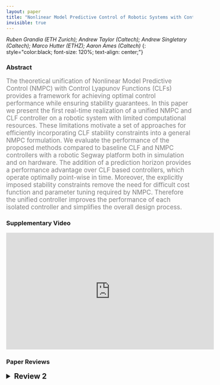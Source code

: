 ```yaml
---
layout: paper
title: "Nonlinear Model Predictive Control of Robotic Systems with Control Lyapunov Functions"
invisible: true
---
```

*Ruben Grandia (ETH Zurich); Andrew Taylor (Caltech); Andrew Singletary (Caltech); Marco Hutter (ETHZ); Aaron Ames (Caltech)*
{: style="color:black; font-size: 120%; text-align: center;"}

### Abstract
<html><p style="color:gray; font-size: 120%; text-align: justified;">
The theoretical unification of Nonlinear Model Predictive Control (NMPC) with Control Lyapunov Functions (CLFs) provides a framework for achieving optimal control performance while ensuring stability guarantees. In this paper we present the first real-time realization of a unified NMPC and CLF controller on a robotic system with limited computational resources. These limitations motivate a set of approaches for efficiently incorporating CLF stability constraints into a general NMPC formulation. We evaluate the performance of the proposed methods compared to baseline CLF and NMPC controllers with a robotic Segway platform both in simulation and on hardware. The addition of a prediction horizon provides a performance advantage over CLF based controllers, which operate optimally point-wise in time. Moreover, the explicitly imposed stability constraints remove the need for difficult cost function and parameter tuning required by NMPC. Therefore the unified controller improves the performance of each isolated controller and simplifies the overall design process. 
</p></html>

### Supplementary Video
<iframe width="560" height="315" src="https://www.youtube.com/embed/weNv-FlRKiE " frameborder="0" allow="accelerometer; autoplay; encrypted-media; gyroscope; picture-in-picture" allowfullscreen></iframe>



### Paper Reviews
<details><summary style="font-size:20px;"><b> Review 2</b></summary>
<p style="color:gray; font-size: 120%; text-align: justified;">
The paper is clearly written and, despite having to invoke a fair amount of techniques and results, does a good job at providing a coherent exposition. Minor improvements to the exposition: in Section III.A, it's confusing to call something "a stabilizing control input" (because it satisfies the CLF eq at a particular point in time) while at the same time acknowledging that it is in general not stabilizing (because it should satisfy the CLF equation everywhere in time). A better wording convention should be used here; the subindex LLS is never defined (although one can deduce it corresponds to Lyapunov level set?); in Section III.C, the reference output should be y_d, not y. Finally, I was expecting the conclusions to mention the incorporation of safety constraints (a la CBF) into the proposed design.
</p> </details>

